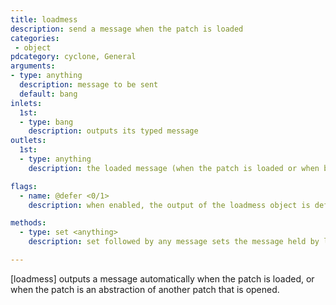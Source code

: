 ```yaml
---
title: loadmess
description: send a message when the patch is loaded
categories:
 - object
pdcategory: cyclone, General
arguments:
- type: anything
  description: message to be sent
  default: bang
inlets:
  1st:
  - type: bang
    description: outputs its typed message
outlets:
  1st:
  - type: anything
    description: the loaded message (when the patch is loaded or when banged/clicked)

flags:
  - name: @defer <0/1>
    description: when enabled, the output of the loadmess object is deferred (a loadmess with @defer 0 will be sent before and have priority over @defer 1) (default 0)

methods:
  - type: set <anything>
    description: set followed by any message sets the message held by loadmess without any output

---
```


[loadmess] outputs a message automatically when the patch is loaded, or when the patch is an abstraction of another patch that is opened.
